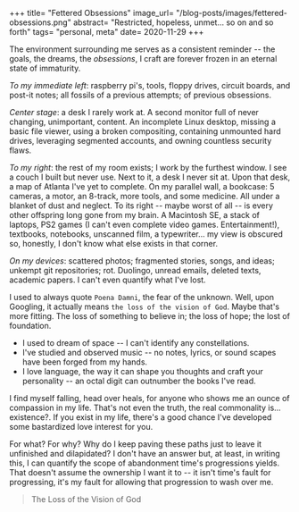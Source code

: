 +++
title= "Fettered Obsessions"
image_url= "/blog-posts/images/fettered-obsessions.png"
abstract= "Restricted, hopeless, unmet... so on and so forth"
tags= "personal, meta"
date= 2020-11-29
+++

The environment surrounding me serves as a consistent reminder -- the goals, the dreams, the _obsessions_, I craft are forever frozen in an eternal state of immaturity. 

*To my immediate left*: raspberry pi's, tools, floppy drives, circuit boards, and post-it notes; all fossils of a previous attempts; of previous obsessions. 

*Center stage*: a desk I rarely work at. A second monitor full of never changing, unimportant, content. An incomplete Linux desktop, missing a basic file viewer, using a broken compositing, containing unmounted hard drives, leveraging segmented accounts, and owning countless security flaws.

*To my right*: the rest of my room exists; I work by the furthest window. I see a couch I built but never use. Next to it, a desk I never sit at. Upon that desk, a map of Atlanta I've yet to complete. On my parallel wall, a bookcase: 5 cameras, a motor, an 8-track, more tools, and some medicine. All under a blanket of dust and neglect. To its right -- maybe worst of all -- is every other offspring long gone from my brain. A Macintosh SE, a stack of laptops, PS2 games (I can't even complete video games. Entertainment!), textbooks, notebooks, unscanned film, a typewriter... my view is obscured so, honestly, I don't know what else exists in that corner. 

*On my devices*: scattered photos; fragmented stories, songs, and ideas; unkempt git repositories; rot. Duolingo, unread emails, deleted texts, academic papers. I can't even quantify what I've lost. 

I used to always quote `Poena Damni`, the fear of the unknown. Well, upon Googling, it actually means `the loss of the vision of God`. Maybe that's more fitting. The loss of something to believe in; the loss of hope; the lost of foundation.

- I used to dream of space -- I can't identify any constellations.
- I've studied and observed music -- no notes, lyrics, or sound scapes have been forged from my hands.
- I love language, the way it can shape you thoughts and craft your personality -- an octal digit can outnumber the books I've read.

I find myself falling, head over heals, for anyone who shows me an ounce of compassion in my life. That's not even the truth, the real commonality is... existence?. If you exist in my life, there's a good chance I've developed some bastardized love interest for you.

For what? For why? Why do I keep paving these paths just to leave it unfinished and dilapidated? I don't have an answer but, at least, in writing this, I can quantify the scope of abandonment time's progressions yields. That doesn't assume the ownership I want it to -- it isn't time's fault for progressing, it's my fault for allowing that progression to wash over me.

> The Loss of the Vision of God
